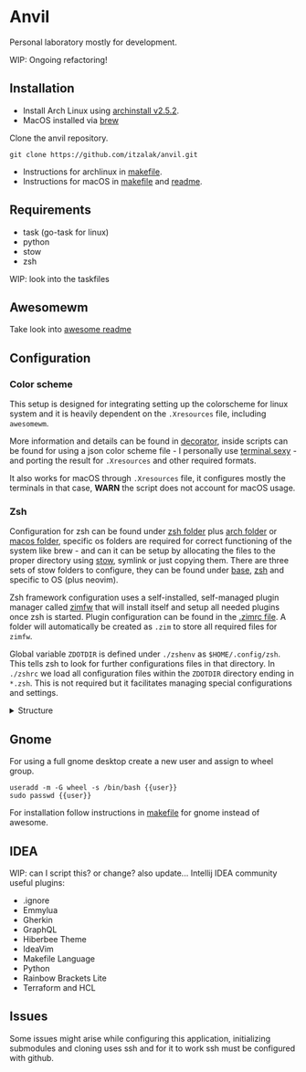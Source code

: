 # Anvil

Personal laboratory mostly for development.

WIP: Ongoing refactoring!

## Installation

- Install Arch Linux using [archinstall v2.5.2](https://github.com/archlinux/archinstall/tree/v2.5.2).
- MacOS installed via [brew](installation/macos/Brewfile)

Clone the anvil repository.

```shell
git clone https://github.com/itzalak/anvil.git
```

- Instructions for archlinux in [makefile](installation/linux/makefile).
- Instructions for macOS in [makefile](installation/macos/makefile) and [readme](installation/macos/README.md).

## Requirements

- task (go-task for linux)
- python
- stow
- zsh

WIP: look into the taskfiles

## Awesomewm

Take look into [awesome readme](/awesome/.config/awesome/README.md)

## Configuration

### Color scheme

This setup is designed for integrating setting up the colorscheme for linux system and it is heavily dependent on
the `.Xresources` file, including `awesomewm`.

More information and details can be found in [decorator](terminal/.config/decorator), inside scripts can be
found for using a json color scheme file - I personally use [terminal.sexy](https://terminal.sexy/) - and
porting the result for `.Xresources` and other required formats.

It also works for macOS through `.Xresources` file, it configures mostly the terminals in that case, **WARN** the script
does not account for macOS usage.

### Zsh

<!--WIP: needs to be refactored-->

Configuration for zsh can be found under [zsh folder](./zsh/) plus [arch folder](./arch) or [macos folder](./macos), specific os folders are required for correct functioning of the system like brew - and can it can be setup by allocating the files to the proper directory using [stow](https://www.gnu.org/software/stow/), symlink or just copying them.
There are three sets of stow folders to configure, they can be found under [base](terminal/), [zsh](./zsh/) and specific to OS (plus neovim).

Zsh framework configuration uses a self-installed, self-managed plugin manager called [zimfw](https://github.com/zimfw/zimfw) that will install itself and setup all needed plugins once zsh is started.
Plugin configuration can be found in the [.zimrc file](terminal/.config/zsh/.zimrc).
A folder will automatically be created as `.zim` to store all required files for `zimfw`.

Global variable `ZDOTDIR` is defined under `./zshenv` as `$HOME/.config/zsh`. This tells zsh to look for further configurations files in that directory.
In `./zshrc` we load all configuration files within the `ZDOTDIR` directory ending in `*.zsh`. This is not required but it facilitates managing special configurations and settings.

<details>
<summary>Structure</summary>
<br>

```shell
.
├── .config
│   └── zsh
│       ├── 00-path.zsh
│       ├── 02-aliases.zsh
│       ├── 04-history.zsh
│       ├── 05-git.zsh
│       ├── ..
│       ├── 99-starship.zsh
│       ├── .zimrc
│       └── .zshrc
└── .zshenv
```

</details>

## Gnome

For using a full gnome desktop create a new user and assign to wheel group.

```shell
useradd -m -G wheel -s /bin/bash {{user}}
sudo passwd {{user}}
```

For installation follow instructions in [makefile](installation/linux/makefile) for gnome instead of awesome.

## IDEA

WIP: can I script this? or change? also update...
Intellij IDEA community useful plugins:

- .ignore
- Emmylua
- Gherkin
- GraphQL
- Hiberbee Theme
- IdeaVim
- Makefile Language
- Python
- Rainbow Brackets Lite
- Terraform and HCL

## Issues

Some issues might arise while configuring this application, initializing submodules and cloning uses ssh and for it to
work ssh must be configured with github.
